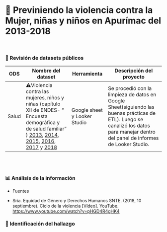 # 👩 Previniendo la violencia contra la Mujer, niñas y niños en Apurímac del 2013-2018

<br>

### 📂 Revisión de datasets públicos

ODS | Nombre del dataset | Herramienta | Descripción del proyecto
---|---|---|---
Salud| ⚠️Violencia contra las mujeres, niños y niñas (capítulo XII de ENDES- “ Encuesta demográfica y de salud familiar” ) [2013](https://www.datosabiertos.gob.pe/dataset/violencia-contra-las-mujeres-ni%C3%B1os-y-ni%C3%B1as-capitulo-xii-encuesta-demogr%C3%A1fica-y-de-salud-7), [2014](https://www.datosabiertos.gob.pe/dataset/violencia-contra-las-mujeres-ni%C3%B1os-y-ni%C3%B1as-capitulo-xii-encuesta-demogr%C3%A1fica-y-de-salud-5), [2015](https://www.datosabiertos.gob.pe/dataset/violencia-contra-las-mujeres-ni%C3%B1os-y-ni%C3%B1as-capitulo-xii-encuesta-demogr%C3%A1fica-y-de-salud-3), [2016](https://www.datosabiertos.gob.pe/dataset/violencia-contra-las-mujeres-ni%C3%B1os-y-ni%C3%B1as-capitulo-xii-encuesta-demogr%C3%A1fica-y-de-salud-0), [2017](https://www.datosabiertos.gob.pe/dataset/violencia-contra-las-mujeres-ni%C3%B1os-y-ni%C3%B1as-capitulo-xii-encuesta-demogr%C3%A1fica-y-de-salud) y [2018](https://www.datosabiertos.gob.pe/dataset/violencia-contra-las-mujeres-ni%C3%B1os-y-ni%C3%B1as-capitulo-xii-encuesta-demogr%C3%A1fica-y-de-salud-9)| Google sheet y Looker Studio | Se procedió con la limpieza de datos en Google Sheet(siguiendo las buenas prácticas de ETL). Luego se canalizó los datos para manejar dentro del panel de informes de Looker Studio. 

<br>
<br>

### 📊 Análisis de la información



* Fuentes
- Sria. Equidad de Género y Derechos Humanos SNTE. (2018, 10 septiembre). Ciclo de la violencia [Vídeo]. YouTube. https://www.youtube.com/watch?v=pHGD4R4gHK4




### 🚩 Identificación del hallazgo
